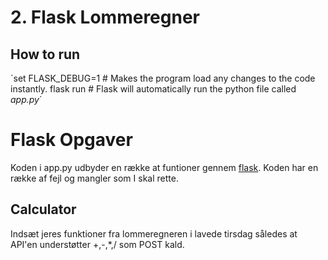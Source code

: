 # 2. Flask Lommeregner

## How to run
´set FLASK_DEBUG=1 # Makes the program load any changes to the code instantly.
flask run # Flask will automatically run the python file called *app.py*´

# Flask Opgaver
Koden i app.py udbyder en række at funtioner gennem [flask](https://flask.palletsprojects.com/en/2.0.x/).
Koden har en række af fejl og mangler som I skal rette.

## Calculator
Indsæt jeres funktioner fra lommeregneren i lavede tirsdag således at API'en understøtter +,-,*,/ som POST kald.

###
